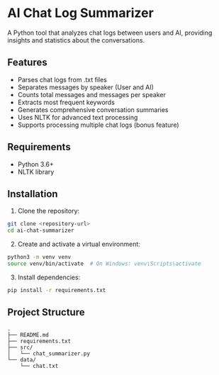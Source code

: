 # AI Chat Log Summarizer

A Python tool that analyzes chat logs between users and AI, providing insights and statistics about the conversations.

## Features

- Parses chat logs from .txt files
- Separates messages by speaker (User and AI)
- Counts total messages and messages per speaker
- Extracts most frequent keywords
- Generates comprehensive conversation summaries
- Uses NLTK for advanced text processing
- Supports processing multiple chat logs (bonus feature)

## Requirements

- Python 3.6+
- NLTK library

## Installation

1. Clone the repository:
```bash
git clone <repository-url>
cd ai-chat-summarizer
```

2. Create and activate a virtual environment:
```bash
python3 -m venv venv
source venv/bin/activate  # On Windows: venv\Scripts\activate
```

3. Install dependencies:
```bash
pip install -r requirements.txt
```

## Project Structure

```
.
├── README.md
├── requirements.txt
├── src/
│   └── chat_summarizer.py
└── data/
    └── chat.txt
``` 